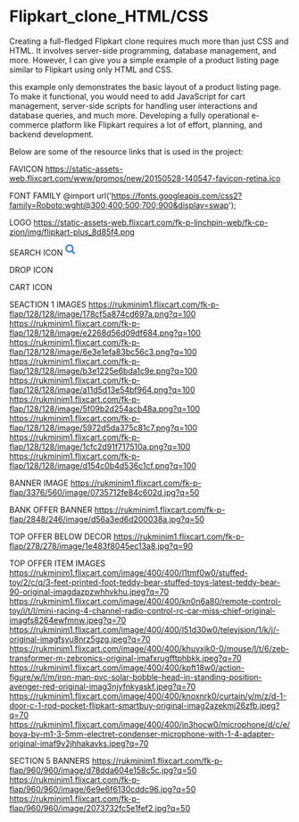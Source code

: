 # Flipkart_clone_HTML/CSS

Creating a full-fledged Flipkart clone requires much more than just CSS and HTML. It involves server-side programming, database management, and more. However, I can give you a simple example of a product listing page similar to Flipkart using only HTML and CSS. 

 this example only demonstrates the basic layout of a product listing page. To make it functional, you would need to add JavaScript for cart management, server-side scripts for handling user interactions and database queries, and much more. Developing a fully operational e-commerce platform like Flipkart requires a lot of effort, planning, and backend development.


 Below are some of the resource links that is used in the project:

 
 FAVICON
https://static-assets-web.flixcart.com/www/promos/new/20150528-140547-favicon-retina.ico

FONT FAMILY
@import url('https://fonts.googleapis.com/css2?family=Roboto:wght@300;400;500;700;900&display=swap');

LOGO
https://static-assets-web.flixcart.com/fk-p-linchpin-web/fk-cp-zion/img/flipkart-plus_8d85f4.png

SEARCH ICON
<svg width="20" height="20" viewBox="0 0 17 18" class="" xmlns="http://www.w3.org/2000/svg"><g fill="#2874F1" fill-rule="evenodd"><path class="_34RNph" d="m11.618 9.897l4.225 4.212c.092.092.101.232.02.313l-1.465 1.46c-.081.081-.221.072-.314-.02l-4.216-4.203"></path><path class="_34RNph" d="m6.486 10.901c-2.42 0-4.381-1.956-4.381-4.368 0-2.413 1.961-4.369 4.381-4.369 2.42 0 4.381 1.956 4.381 4.369 0 2.413-1.961 4.368-4.381 4.368m0-10.835c-3.582 0-6.486 2.895-6.486 6.467 0 3.572 2.904 6.467 6.486 6.467 3.582 0 6.486-2.895 6.486-6.467 0-3.572-2.904-6.467-6.486-6.467"></path></g></svg>

DROP ICON
<svg width="4.7" height="8" viewBox="0 0 16 27" xmlns="http://www.w3.org/2000/svg" class="zZ3yfL"><path d="M16 23.207L6.11 13.161 16 3.093 12.955 0 0 13.161l12.955 13.161z" fill="#fff" class="_2gTTdy"></path></svg>

CART ICON
<svg class="V3C5bO" width="14" height="14" viewBox="0 0 16 16" xmlns="http://www.w3.org/2000/svg"><path class="_1bS9ic" d="M15.32 2.405H4.887C3 2.405 2.46.805 2.46.805L2.257.21C2.208.085 2.083 0 1.946 0H.336C.1 0-.064.24.024.46l.644 1.945L3.11 9.767c.047.137.175.23.32.23h8.418l-.493 1.958H3.768l.002.003c-.017 0-.033-.003-.05-.003-1.06 0-1.92.86-1.92 1.92s.86 1.92 1.92 1.92c.99 0 1.805-.75 1.91-1.712l5.55.076c.12.922.91 1.636 1.867 1.636 1.04 0 1.885-.844 1.885-1.885 0-.866-.584-1.593-1.38-1.814l2.423-8.832c.12-.433-.206-.86-.655-.86" fill="#fff"></path></svg>

SEACTION 1 IMAGES
https://rukminim1.flixcart.com/fk-p-flap/128/128/image/178cf5a874cd697a.png?q=100
https://rukminim1.flixcart.com/fk-p-flap/128/128/image/e2268d56d09df684.png?q=100
https://rukminim1.flixcart.com/fk-p-flap/128/128/image/6e3e1efa83bc56c3.png?q=100
https://rukminim1.flixcart.com/fk-p-flap/128/128/image/b3e1225e6bda1c9e.png?q=100
https://rukminim1.flixcart.com/fk-p-flap/128/128/image/a11d5d13e54bf964.png?q=100
https://rukminim1.flixcart.com/fk-p-flap/128/128/image/5f09b2d254acb48a.png?q=100
https://rukminim1.flixcart.com/fk-p-flap/128/128/image/5972d5da375c81c7.png?q=100
https://rukminim1.flixcart.com/fk-p-flap/128/128/image/1cfc2d91f717510a.png?q=100
https://rukminim1.flixcart.com/fk-p-flap/128/128/image/d154c0b4d536c1cf.png?q=100

BANNER IMAGE
https://rukminim1.flixcart.com/fk-p-flap/3376/560/image/0735712fe84c602d.jpg?q=50

BANK OFFER BANNER
https://rukminim1.flixcart.com/fk-p-flap/2848/246/image/d56a3ed6d200038a.jpg?q=50

TOP OFFER BELOW DECOR
https://rukminim1.flixcart.com/fk-p-flap/278/278/image/1e483f8045ec13a8.jpg?q=90

TOP OFFER ITEM IMAGES
https://rukminim1.flixcart.com/image/400/400/l1tmf0w0/stuffed-toy/2/c/q/3-feet-printed-foot-teddy-bear-stuffed-toys-latest-teddy-bear-90-original-imagdazpzwhhvkhu.jpeg?q=70
https://rukminim1.flixcart.com/image/400/400/kn0n6a80/remote-control-toy/i/t/l/mini-racing-4-channel-radio-control-rc-car-miss-chief-original-imagfs8264ewfmnw.jpeg?q=70
https://rukminim1.flixcart.com/image/400/400/l51d30w0/television/1/k/j/-original-imagfsyu8nrz5gzg.jpeg?q=70
https://rukminim1.flixcart.com/image/400/400/khuvxjk0-0/mouse/l/t/6/zeb-transformer-m-zebronics-original-imafxrugfftphbkk.jpeg?q=70
https://rukminim1.flixcart.com/image/400/400/kpft18w0/action-figure/w/l/m/iron-man-pvc-solar-bobble-head-in-standing-position-avenger-red-original-imag3njyfnkyaskf.jpeg?q=70
https://rukminim1.flixcart.com/image/400/400/knoxnrk0/curtain/y/m/z/d-1-door-c-1-rod-pocket-flipkart-smartbuy-original-imag2azekmj26zfb.jpeg?q=70
https://rukminim1.flixcart.com/image/400/400/jn3hocw0/microphone/d/c/e/boya-by-m1-3-5mm-electret-condenser-microphone-with-1-4-adapter-original-imaf9v2jhhakavks.jpeg?q=70

SECTION 5 BANNERS
https://rukminim1.flixcart.com/fk-p-flap/960/960/image/d78dda604e158c5c.jpg?q=50
https://rukminim1.flixcart.com/fk-p-flap/960/960/image/6e9e6f6130cddc96.jpg?q=50
https://rukminim1.flixcart.com/fk-p-flap/960/960/image/2073732fc5e1fef2.jpg?q=50
